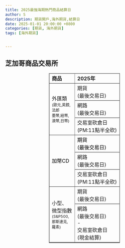 ```yaml
---
title: 2025最強海期熱門商品結算日
author: S
description: 期貨開戶,海外期貨,結算日
date: 2025-01-01 20:00:00 +0800
categories: [期貨, 海外期貨]
tags: [海外期貨]


---
```



## 芝加哥商品交易所 

<table border="1" class="h_table fr-table-collapse fr-slide-table"
    style="margin: 0px auto; word-break: keep-all; width: 45%;">
    <thead>
         <tr class="tname_red">
            <td>
                <strong class="bold"><span style="">商品</span></strong>
            </td>
            <td style="">
                <span style=""><strong class="bold">2025年</strong></span>
            </td>
            <td style= "">
                <span style=""><strong class="bold">1月</strong></span>
            </td>
            <td style="">
                <span style=""><strong class="bold">2月</strong></span>
            </td>
            <td style="">
                <span style=""><strong class="bold">3月</strong></span>
            </td>
            <td style="">
                <span style=""><strong class="bold">4月</strong></span>
            </td>
            <td style="">
                <span style=""><strong class="bold">5月</strong></span>
            </td>
            <td style="">
                <span style=""><strong class="bold">6月</strong></span>
            </td>
            <td>
                <span style=""><strong class="bold">7月</strong></span>
            </td>
            <td>
                <span style=""><strong class="bold">8月</strong></span>
            </td>
            <td style="">
                <span style=""><strong class="bold">9月</strong></span>
            </td>
            <td style="">
                <span style=""><strong class="bold">10月</strong></span>
            </td>
            <td style="">
                <span style=""><strong class="bold">11月</strong></span>
            </td>
            <td style="">
                <span style=""><strong class="bold">12月</strong></span>
            </td>
        </tr>
    </thead>
    <tbody>
        <tr>
            <td rowspan="3">外匯類
                <br>
                <span style="font-size:12px">(歐元,英鎊,法郎</span>
                <br>
                 <span style="font-size:12px">墨幣,紐幣,澳幣,日幣)</span>
            </td>
            <td style=" ">期貨
                <br>(最後交易日)
            </td>
            <td style=" ">
                <br>
            </td>
            <td style=" ">
                <br>
            </td>
            <td style=" ">3/17</td>
            <td style=" ">
                <br>
            </td>
            <td style=" ">
                <br>
            </td>
            <td style=" ">6/16</td>
            <td>
                <br>
            </td>
            <td>
                <br>
            </td>
            <td style=" ">
                9/15</td>
            <td style=" ">
                <br>
            </td>
            <td style=" ">
                <br>
            </td>
            <td>12/15</td>
        </tr>
         <tr>
            <td style=" ">網路
                <br>(最後交易日)
            </td>
            <td style=" ">
                <br>
            </td>
            <td style=" ">
                <br>
            </td>
            <td style=" ">
                3/13</td>
            <td style=" ">
                <br>
            </td>
            <td style=" ">
                <br>
            </td>
            <td style=" ">6/12</td>
            <td>
                <br>
            </td>
            <td style=" ">
                <br>
            </td>
            <td style=" ">9/11</td>
            <td style=" ">
                <br>
            </td>
            <td style=" ">
                <br>
            </td>
            <td>12/11</td>
        </tr>
        <tr class="tname_redOpacity">
            <td style=" ">
                交易室砍倉日
                <br>(PM:11點半全砍)
            </td>
            <td style="   ">
                <br>
            </td>
            <td style=" ">
                <br>
            </td>
            <td style=" ">
                <div class="caption">3/14</div>
            </td>
            <td style=" ">
                <br>
            </td>
            <td style=" ">
                <br>
            </td>
            <td style=" ">
                <div class="caption">6/13</div>
            </td>
            <td style=" ">
                <br>
            </td>
            <td style="  ">
                <br>
            </td>
            <td style=" ">
                9/12</td>
            <td style=" ">
                <br>
            </td>
            <td style=" ">
                <br>
            </td>
            <td style=" ">
                12/12</td>
        </tr>
        <tr>
            <td rowspan="3" style=" vertical-align: middle;">
                <p><span style="color: rgb(0, 0, 0);">加幣CD</span></p>
            </td>
            <td style=" "><span style="color: rgb(0, 0, 0);">期貨</span>
                <br><span style="color: rgb(0, 0, 0);">(最後交易日)</span>
            </td>
            <td style=" ">
                <br>
            </td>
            <td style=" ">
                <br>
            </td>
            <td style=" ">3/17</td>
            <td style=" ">
                <br>
            </td>
            <td style=" ">
                <br>
            </td>
            <td style=" ">6/16</td>
            <td>
                <br>
            </td>
            <td>
                <br>
            </td>
            <td style=" ">9/15</td>
            <td style=" ">
                <br>
            </td>
            <td style=" ">
                <br>
            </td>
            <td>12/15</td>
        </tr>
        <tr>
            <td style=" ">網路
                <br>(最後交易日)
            </td>
            <td style=" ">
                <br>
            </td>
            <td style=" ">
                <br>
            </td>
            <td style=" ">3/13</td>
            <td style=" ">
                <br>
            </td>
            <td style=" ">
                <br>
            </td>
            <td style=" ">6/12</td>
            <td>
                <br>
            </td>
            <td>
                <br>
            </td>
            <td style=" ">9/11</td>
            <td style=" ">
                <br>
            </td>
            <td style=" ">
                <br>
            </td>
            <td>12/11</td>
        </tr>
        <tr class="tname_redOpacity">
            <td style=" ">
                交易室砍倉日
                <br>(PM:11點半全砍)
            </td>
            <td style="   ">
                <br>
            </td>
            <td style=" ">
                <br>
            </td>
            <td style=" ">
                3/14</td>
            <td style=" ">
                <br>
            </td>
            <td style=" ">
                <br>
            </td>
            <td style=" ">
                6/13</td>
            <td style=" ">
                <br>
            </td>
            <td style=" ">
                <br>
            </td>
            <td style=" ">
                9/12</td>
            <td style=" ">
                <br>
            </td>
            <td style=" ">
                <br>
            </td>
            <td style=" ">
                12/12</td>
        </tr>
        <tr>
            <td rowspan="2">
                <p>小型、微型指數
                    <br><span style="font-size:12px">(S&P500,那斯達克,羅素)</span>
                </p>
            </td>
            <td style=" ">期貨
                <br>(最後交易日)
            </td>
            <td style=" ">
                <br>
            </td>
            <td style=" ">
                <br>
            </td>
            <td style=" ">3/21</td>
            <td style=" ">
                <br>
            </td>
            <td style=" ">
                <br>
            </td>
            <td style=" ">6/20</td>
            <td>
                <br>
            </td>
            <td>
                <br>
            </td>
            <td style=" ">9/19</td>
            <td style=" ">
                <br>
            </td>
            <td style=" ">
                <br>
            </td>
            <td>12/19</td>
        </tr>
        <tr class="tname_redOpacity">
            <td style=" ">
                網路
                <br>(最後交易日)
                <br>-
                <br>交易室砍倉日
                <br>(現金結算)
            </td>
            <td style="   ">
                <br>
            </td>
            <td style=" ">
                <br>
            </td>
            <td style=" ">
                3/21</td>
            <td style=" ">
                <br>
            </td>
            <td style=" ">
                <br>
            </td>
            <td style=" ">
                6/20</td>
            <td style=" ">
                <br>
            </td>
            <td style=" ">
                <br>
            </td>
            <td style=" ">
                9/19</td>
            <td style=" ">
                <br>
            </td>
            <td style=" ">
                <br>
            </td>
            <td style=" ">
                12/19</td>
        </tr>
    </tbody>
</table>